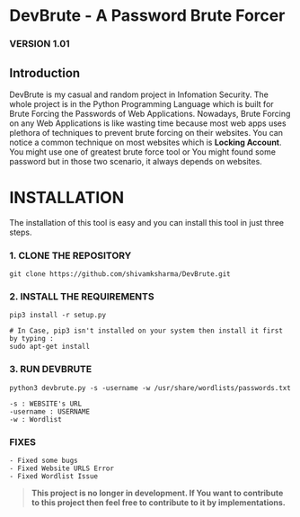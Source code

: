 # **DevBrute - A Password Brute Forcer**

### VERSION 1.01

## Introduction

DevBrute is my casual and random project in Infomation Security. The whole project is in the Python Programming Language which is built for Brute Forcing the Passwords of Web Applications. Nowadays, Brute Forcing on any Web Applications is like wasting time because most web apps uses plethora of techniques to prevent brute forcing on their websites. You can notice a common technique on most websites which is **Locking Account**. You might use one of greatest brute force tool or You might found some password but in those two scenario, it always depends on websites.

# **INSTALLATION**

The installation of this tool is easy and you can install this tool in just three steps. 

### 1. CLONE THE REPOSITORY
```
git clone https://github.com/shivamksharma/DevBrute.git
```

### 2. INSTALL THE REQUIREMENTS
```
pip3 install -r setup.py

# In Case, pip3 isn't installed on your system then install it first by typing :
sudo apt-get install
```

### 3. RUN DEVBRUTE
```
python3 devbrute.py -s -username -w /usr/share/wordlists/passwords.txt

-s : WEBSITE's URL
-username : USERNAME
-w : Wordlist
```

### FIXES
	- Fixed some bugs
	- Fixed Website URLS Error
	- Fixed Wordlist Issue

> **This project is no longer in development. If You want to contribute to this project then feel free to contribute to it by implementations.**


